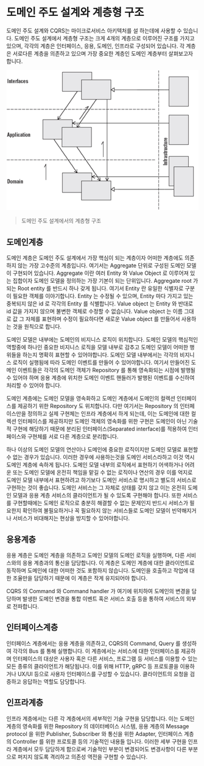 # 도메인 주도 설계와 계층형 구조

도메인 주도 설계와 CQRS는 마이크로서비스 아키텍처를 설 하는데에 사용할 수 있습니다. 도메인 주도 설계에서 계층형 구조는 크게 4개의 계층으로 이루어진 구조를 가지고 있으며, 각각의 계층은 인터페이스, 응용, 도메인, 인프라로 구성되어 있습니다. 각 계층은 서로다른 계층을 의존하고 있으며 가장 중요한 계층인 도메인 계층부터 살펴보고자 합니다.

![](../.gitbook/assets/102228546-2b27b480-3f2e-11eb-8312-453fa669612e.png)

> 도메인 주도 설계에서의 계층형 구조

## 도메인계층

도메인 계층은 도메인 주도 설계에서 가장 핵심이 되는 계층이자 어떠한 계층에도 의존하지 않는 가장 고수준의 계층입니다. 여기서는 Aggregate 단위로 구성된 도메인 모델이 구현되어 있습니다. Aggregate 이란 여러 Entity 와 Value Object 로 이루어져 있는 집합이자 도메인 모델을 정의하는 가장 기본이 되는 단위입니다. Aggregate root 가 되는 Root entity 를 반드시 하나 갖게 됩니다. 여기서 Entity 란 유일한 식별자로 구분이 필요한 객체를 이야기합니다. Entity 는 수정될 수 있으며, Entity 마다 가지고 있는 중복되지 않은 id 로 각각의 Entity 를 식별합니다. Value object 는 Entity 와 반대로 id 값을 가지지 않으며 불변한 객체로 수정할 수 없습니다. Value object 는 이름 그대로 값 그 자체를 표현하며 수정이 필요하다면 새로운 Value object 를 만들어서 사용하는 것을 원칙으로 합니다.

도메인 모델은 내부에는 도메인의 비지니스 로직이 위치합니다. 도메인 모델의 핵심적인 역할중에 하나인 중요한 비지니스 로직을 모델 내부로 감추고 도메인 모델이 어떠한 행위들을 하는지 명확히 표현할 수 있어야합니다. 도메인 모델 내부에서는 각각의 비지니스 로직이 실행됨에 따라 도메인 이벤트를 만들어 수 있어야합니다. 여기서 만들어진 도메인 이벤트들은 각각의 도메인 객체가 Repository 를 통해 영속화되는 시점에 발행될 수 있어야 하며 응용 계층에 위치한 도메인 이벤트 핸들러가 발행된 이벤트를 수신하여 처리할 수 있어야 합니다.

도메인 계층에는 도메인 모델을 영속화하고 도메인 계층에서 도메인의 컬렉션 인터페이스를 제공하기 위한 Repository 도 위치합니다. 다만 여기서는 Repository 의 인터페이스만을 정의하고 실제 구현체는 인프라 계층에서 하게 되는데, 이는 도메인에 대한 컬렉션 인터페이스를 제공하지만 도메인 객체의 영속화를 위한 구현은 도메인이 아닌 기술적 구현에 해당하기 때문에 분리된 인터페이스\(Separated interface\)를 적용하여 인터페이스와 구현체를 서로 다른 계층으로 분리합니다.

하나 이상의 도메인 모델의 연산이나 도메인에 중요한 로직이지만 도메인 모델로 표현할 수 없는 경우가 있습니다. 이러한 경우에 사용하는것을 도메인 서비스라하고 이것 역시 도메인 계층에 속하게 됩니다. 도메인 모델 내부의 로직에서 표현하기 어색하거나 어려운 또는 도메인 모델에 온전히 책임을 맡길 수 없는 로직이나 연산의 경우 이를 억지로 도메인 모델 내부에서 표현하려고 하기보다 도메인 서비스로 명시하고 별도의 서비스로 구현하는 것이 좋습니다. 도메인 서비스는 그 자체로 상태를 갖지 않고 이는 온전히 도메인 모델과 응용 계층 서비스의 클라이언트가 될 수 있도록 구현해야 합니다. 또한 서비스를 구현할때에는 도메인 로직으로 충분히 해결할 수 없는 문제인지 반드시 서비스가 필요한지 확인하여 불필요하거나 꼭 필요하지 않는 서비스들로 도메인 모델이 빈약해지거나 서비스가 비대해지는 현상을 방지할 수 있어야합니다.

## 응용계층

응용 계층은 도메인 계층을 의존하고 도메인 모델의 도메인 로직을 실행하며, 다른 서비스와의 응용 계층과의 통신을 담당합니다. 이 계층은 도메인 계층에 대한 클라이언트로 동작하며 도메인에 대한 어떠한 것도 포함하지 않습니다. 도메인을 호출하고 작업에 대한 조율만을 담당하기 때문에 이 계층은 작게 유지되어야 합니다.

CQRS 의 Command 와 Command handler 가 여기에 위치하여 도메인의 변경을 담당하며 발생한 도메인 변경을 통합 이벤트 혹은 서비스 호출 등을 통하여 서비스의 외부로 전파합니다.

## 인터페이스계층

인터페이스 계층에서는 응용 계층을 의존하고, CQRS의 Command, Query 를 생성하여 각각의 Bus 를 통해 실행합니다. 이 계층에서는 서비스에 대한 인터페이스를 제공하며 인터페이스의 대상은 사용자 혹은 다른 서비스, 프로그램 등 서비스를 이용할 수 있는 모든 종류의 클라이언트가 해당됩니다. 이를 위해 HTTP, gRPC 등 프로토콜을 이용하거나 UX/UI 등으로 사용자 인터페이스를 구성할 수 있습니다. 클라이언트의 요청을 검증하고 응답하는 역할도 담당합니다.

## 인프라계층

인프라 계층에서는 다른 각 계층에서의 세부적인 기술 구현을 담당합니다. 이는 도메인 계층의 영속화를 위한 Repository 의 데이터베이스 시스템, 응용 계층의 Message protocol 을 위한 Publisher, Subscriber 와 통신을 위한 Adapter, 인터페이스 계층 의 Controller 를 위한 프로토콜 등의 기술적인 내용들 입니다. 이러한 세부 구현을 인프라 계층에서 모두 담당하게 함으로써 기술적인 부분이 변경되어도 변경사항이 다른 부분으로 퍼지지 않도록 격리하고 의존성 역전을 구현할 수 있습니다.

